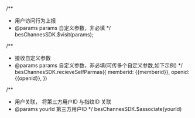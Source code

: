 /**
* 用户访问行为上报
* @params params 自定义参数，非必填
  */
  besChannesSDK.$visit(params);


/**
* 接收自定义参数
* @params params 自定义参数，非必填(可传多个自定义参数,如下示例)
  */
  besChannesSDK.recieveSelfParmas({
  memberid: {{memberid}},
  openid: {{openid}},
  })


/**
* 用户关联， 将第三方用户ID 与指纹ID 关联
* @params yourId 第三方用户ID
  */
  besChannesSDK.$associate(yourId)
